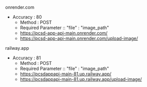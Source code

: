 onrender.com
- Accuracy : 80
    - Method : POST
    - Required Parameter ::     "file"    :    "image_path"
    - https://pcsd-app-api-main.onrender.com/
    - https://pcsd-app-api-main.onrender.com/upload-image/


railway.app
- Accuracy : 81
    - Method : POST
    - Required Parameter ::     "file"    :    "image_path"
    - https://pcsdappapi-main-81.up.railway.app/
    - https://pcsdappapi-main-81.up.railway.app/upload-image/

